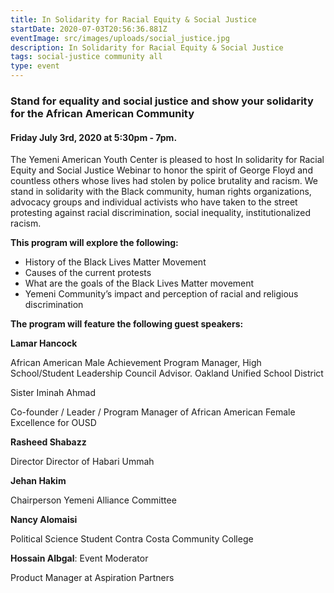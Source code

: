 ```yaml
---
title: In Solidarity for Racial Equity & Social Justice
startDate: 2020-07-03T20:56:36.881Z
eventImage: src/images/uploads/social_justice.jpg
description: In Solidarity for Racial Equity & Social Justice
tags: social-justice community all
type: event
---
```

### Stand for equality and social justice and show your solidarity for the African American Community

#### Friday July 3rd, 2020 at 5:30pm - 7pm.

The Yemeni American Youth Center is pleased to host In solidarity for Racial Equity and Social Justice Webinar to honor the spirit of George Floyd and countless others whose lives had stolen by police brutality and racism. We stand in solidarity with the Black community, human rights organizations, advocacy groups and individual activists who have taken to the street protesting against racial discrimination, social inequality, institutionalized racism.

**This program will explore the following:**

* History of the Black Lives Matter Movement
* Causes of the current protests
* What are the goals of the Black Lives Matter movement
* Yemeni Community’s impact and perception of racial and religious discrimination

**The program will feature the following guest speakers:**

**Lamar Hancock**

African American Male Achievement Program Manager, High School/Student Leadership Council Advisor. Oakland Unified School District 

Sister Iminah Ahmad

Co-founder / Leader / Program Manager of African American Female Excellence for OUSD

**Rasheed Shabazz**

Director Director of Habari Ummah

**Jehan Hakim** 

Chairperson Yemeni Alliance Committee 

**Nancy Alomaisi** 

Political Science Student Contra Costa Community College 

**Hossain Albgal**: Event Moderator

Product Manager at Aspiration Partners